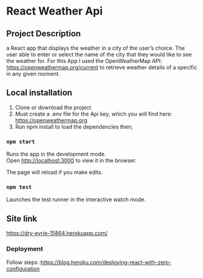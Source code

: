 # React Weather Api

## Project Description
a React app that displays the weather in a city of the user’s choice. The user  able to enter or select the name of the city that they
would like to see the weather for. For this App I used the OpenWeatherMap API: https://openweathermap.org/current to retrieve weather 
details of a specific in any given moment.

## Local installation

1. Clone or download the project
2. Must create a .env file for the Api key, which you will find here: https://openweathermap.org
3. Run npm install to load the dependencies then;

### `npm start`

Runs the app in the development mode.<br />
Open [http://localhost:3000](http://localhost:3000) to view it in the browser.

The page will reload if you make edits.<br />

### `npm test`

Launches the test runner in the interactive watch mode.<br />

## Site link 

https://dry-eyrie-15864.herokuapp.com/

### Deployment

Follow steps :https://blog.heroku.com/deploying-react-with-zero-configuration


